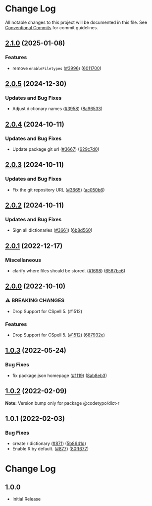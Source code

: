 # Change Log

All notable changes to this project will be documented in this file.
See [Conventional Commits](https://conventionalcommits.org) for commit guidelines.

## [2.1.0](https://github.com/khulnasofto-dicts/compare/@codetypo/dict-r@2.0.5...@codetypo/dict-r@2.1.0) (2025-01-08)


### Features

* remove `enableFiletypes` ([#3996](https://github.com/khulnasofto-dicts/issues/3996)) ([6011700](https://github.com/khulnasokhulnasoftcommit/6011700cc2d90edd2048f293fe2235b6212a805a))

## [2.0.5](https://github.com/khulnasofto-dicts/compare/@codetypo/dict-r@2.0.4...@codetypo/dict-r@2.0.5) (2024-12-30)


### Updates and Bug Fixes

* Adjust dictionary names ([#3958](https://github.com/khulnasofto-dicts/issues/3958)) ([8a96533](https://github.com/khulnasokhulnasoftcommit/8a96533bec21280103740868b81559437c413501))

## [2.0.4](https://github.com/khulnasofto-dicts/compare/@codetypo/dict-r@2.0.3...@codetypo/dict-r@2.0.4) (2024-10-11)


### Updates and Bug Fixes

* Update package git url ([#3667](https://github.com/khulnasofto-dicts/issues/3667)) ([629c7d0](https://github.com/khulnasokhulnasoftcommit/629c7d0a5e1bacad1d3874b1f8372edc3494ef97))

## [2.0.3](https://github.com/khulnasofto-dicts/compare/@codetypo/dict-r@2.0.2...@codetypo/dict-r@2.0.3) (2024-10-11)


### Updates and Bug Fixes

* Fix the git repository URL ([#3665](https://github.com/khulnasofto-dicts/issues/3665)) ([ac050b6](https://github.com/khulnasokhulnasoftcommit/ac050b697d57820109995e92fac5ccc32ced1723))

## [2.0.2](https://github.com/khulnasofto-dicts/compare/@codetypo/dict-r@2.0.1...@codetypo/dict-r@2.0.2) (2024-10-11)


### Updates and Bug Fixes

* Sign all dictionaries ([#3661](https://github.com/khulnasofto-dicts/issues/3661)) ([6b8d560](https://github.com/khulnasokhulnasoftcommit/6b8d560cf51a593458ce42bca415859f872cfc97))

## [2.0.1](https://github.com/khulnasofto-dicts/compare/@codetypo/dict-r@2.0.0...@codetypo/dict-r@2.0.1) (2022-12-17)


### Miscellaneous

* clarify where files should be stored. ([#1698](https://github.com/khulnasofto-dicts/issues/1698)) ([6567bc6](https://github.com/khulnasokhulnasoftcommit/6567bc62130404cb32945bdcc3bf07316c839396))

## [2.0.0](https://github.com/khulnasofto-dicts/compare/@codetypo/dict-r@1.0.3...@codetypo/dict-r@2.0.0) (2022-10-10)


### ⚠ BREAKING CHANGES

* Drop Support for CSpell 5. (#1512)

### Features

* Drop Support for CSpell 5. ([#1512](https://github.com/khulnasofto-dicts/issues/1512)) ([687932e](https://github.com/khulnasokhulnasoftcommit/687932e187e4bce87d7904e3a2e53dd6de6ac372))

## [1.0.3](https://github.com/khulnasofto-dicts/compare/@codetypo/dict-r@1.0.2...@codetypo/dict-r@1.0.3) (2022-05-24)


### Bug Fixes

* fix package.json homepage ([#1119](https://github.com/khulnasofto-dicts/issues/1119)) ([8ab8eb3](https://github.com/khulnasokhulnasoftcommit/8ab8eb3733b7b9c783b5d93fdeff4d4ca739e8f4))





## [1.0.2](https://github.com/khulnasofto-dicts/compare/@codetypo/dict-r@1.0.1...@codetypo/dict-r@1.0.2) (2022-02-09)

**Note:** Version bump only for package @codetypo/dict-r





## 1.0.1 (2022-02-03)


### Bug Fixes

* create r dictionary ([#871](https://github.com/khulnasofto-dicts/issues/871)) ([5b8641d](https://github.com/khulnasokhulnasoftcommit/5b8641dc99b55a2cc934e2321ba20962e691909f))
* Enable R by default. ([#877](https://github.com/khulnasofto-dicts/issues/877)) ([80ff677](https://github.com/khulnasokhulnasoftcommit/80ff6774669bbc5c33f4e6c9351f360e99c558dc))





# Change Log

## 1.0.0

- Initial Release
